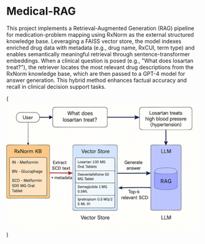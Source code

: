 # Medical-RAG
This project implements a Retrieval-Augmented Generation (RAG) pipeline for medication-problem mapping using RxNorm as the external structured knowledge base. Leveraging a FAISS vector store, the model indexes enriched drug data with metadata (e.g., drug name, RxCUI, term type) and enables semantically meaningful retrieval through sentence-transformer embeddings. When a clinical question is posed (e.g., "What does losartan treat?"), the retriever locates the most relevant drug descriptions from the RxNorm knowledge base, which are then passed to a GPT-4 model for answer generation. This hybrid method enhances factual accuracy and recall in clinical decision support tasks.

(![pipeline](Pipeline.png))